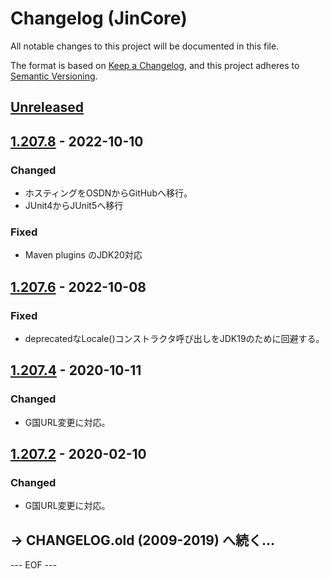 # Changelog (JinCore)
All notable changes to this project will be documented in this file.

The format is based on [Keep a Changelog](https://keepachangelog.com/en/1.0.0/),
and this project adheres to [Semantic Versioning](https://semver.org/spec/v2.0.0.html).


## [Unreleased]


## [1.207.8] - 2022-10-10

### Changed
- ホスティングをOSDNからGitHubへ移行。
- JUnit4からJUnit5へ移行

### Fixed
- Maven plugins のJDK20対応


## [1.207.6] - 2022-10-08

### Fixed
- deprecatedなLocale()コンストラクタ呼び出しをJDK19のために回避する。


## [1.207.4] - 2020-10-11

### Changed
- G国URL変更に対応。


## [1.207.2] - 2020-02-10

### Changed
- G国URL変更に対応。


## → CHANGELOG.old (2009-2019) へ続く…


[Unreleased]: https://github.com/olyutorskii/JinCore/compare/v1.207.8...HEAD
[1.207.8]: https://github.com/olyutorskii/JinCore/compare/v1.207.6...v1.207.8
[1.207.6]: https://github.com/olyutorskii/JinCore/compare/release-1.207.4...v1.207.6
[1.207.4]: https://github.com/olyutorskii/JinCore/compare/release-1.207.2...release-1.207.4
[1.207.2]: https://github.com/olyutorskii/JinCore/releases/tag/release-1.207.2


--- EOF ---
